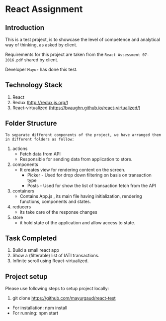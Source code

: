 # React Assignment

## Introduction

This is a test project, is to showcase the level of competence and analytical way of thinking, as asked by client.

Requirements for this project are taken from the `React Assessment 07-2016.pdf` shared by client.

Developer `Mayur` has done this test.

## Technology Stack
1. React
2. Redux (http://redux.js.org/)
3. React-virtualized (https://bvaughn.github.io/react-virtualized/)

## Folder Structure

    To separate different components of the project, we have arranged them in different folders as follow:
1. actions
    - Fetch data from API
    - Responsible for sending data from application to store.
2. components
    - It creates view for rendering content on the screen.
      - Picker - Used for drop down filtering on basis on transaction type
      - Posts - Used for show the list of transaction fetch from the API
3. containers
    - Contains App.js , its main file having initialization, rendering functions, components and states.
4. reducers
    - its take care of the response changes
5. store
    - it hold state of the application and allow access to state.


## Task Completed
1. Build a small react app
2. Show a (filterable) list of IATI transactions.
3. Infinite scroll using React-virtualized.

## Project setup

Please use following steps to setup project locally:
1. git clone https://github.com/mayurgaud/react-test

- For installation:
 npm install
- For running:
 npm start
